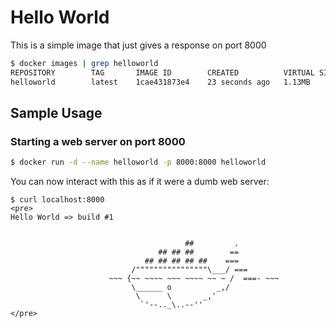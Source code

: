 Hello World
===========

This is a simple image that just gives a response on port 8000

```bash
$ docker images | grep helloworld
REPOSITORY        TAG       IMAGE ID        CREATED          VIRTUAL SIZE
helloworld        latest    1cae431873e4    23 seconds ago   1.13MB
```


Sample Usage
------------

### Starting a web server on port 8000

```bash
$ docker run -d --name helloworld -p 8000:8000 helloworld
```

You can now interact with this as if it were a dumb web server:
```
$ curl localhost:8000
<pre>
Hello World => build #1


                                       ##         .
                                 ## ## ##        ==
                              ## ## ## ## ##    ===
                           /""""""""""""""""\___/ ===
                      ~~~ {~~ ~~~~ ~~~ ~~~~ ~~ ~ /  ===- ~~~
                           \______ o          _,/
                            \      \       _,'
                             `'--.._\..--''
</pre>
```
